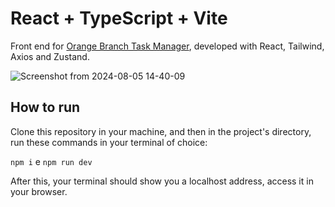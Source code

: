 # React + TypeScript + Vite

Front end for [Orange Branch Task Manager](https://github.com/Giovani-O/OrangeBranchTaskManager), developed with React, Tailwind, Axios and Zustand.

![Screenshot from 2024-08-05 14-40-09](https://github.com/user-attachments/assets/fcb2cc95-9fee-41b0-80b6-33d145582344)

## How to run
Clone this repository in your machine, and then in the project's directory, run these commands in your terminal of choice:

`npm i` e `npm run dev`

After this, your terminal should show you a localhost address, access it in your browser.



